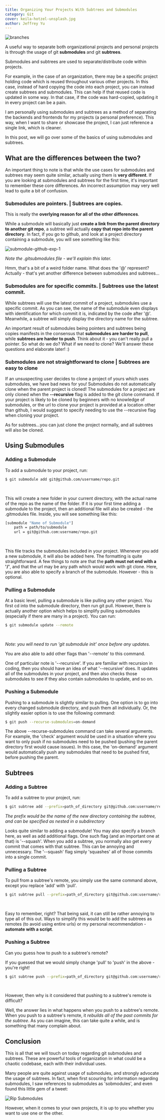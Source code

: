 ```yaml
---
title: Organizing Your Projects With Subtrees and Submodules
category: Git
cover: keila-hotzel-unsplash.jpg
author: Jeffrey Yu
---
```


![branches](./keila-hotzel-unsplash.jpg 'photo by @keilahoetzel on unsplash.com')

A useful way to separate both organizational projects and personal projects is through the usage of git **submodules** and git **subtrees**.  

Submodules and subtrees are used to separate/distribute code within projects. 

For example, in the case of an organization, there may be a specific project holding code which is reused throughout various other projects.
In this case, instead of hard copying the code into each project, you can instead create subtrees and submodules.
This can help if that reused code is updated in some way. In that case, if the code was hard-copied, updating it in every project can be a pain.  

I am personally using submodules and subtrees as a method of separating the backends and frontends for my projects (a personal preference). 
This way, when I want to share or showcase the project, I can just reference a single link, which is cleaner. 

In this post, we will go over some of the basics of using submodules and subtrees.

## What are the differences between the two?

An important thing to note is that while the use cases for submodules and subtrees may seem quite similar, actually using them is **very different**. 
If you are looking at submodules and subtrees for the first time, it's important to remember these core differences. 
An incorrect assumption may very well lead to quite a bit of confusion.

### Submodules are pointers. | Subtrees are copies.

This is really the **overlying reason for all of the other differences**.  

While a submodule will basically just **create a link from the parent directory to another git repo**, a subtree will actually **copy that repo into the parent directory**. In fact, if you go to github, and look at a project directory containing a submodule, you will see something like this:

![submodule-github-exp-1](./submodule-github-example-1.jpg)

_Note the .gitsubmodules file - we'll explain this later._

Hmm, that's a bit of a weird folder name. What does the '@' represent? Actually - that's yet another difference between submodules and subtrees...

### Submodules are for specific commits. | Subtrees use the latest commit.

While subtrees will use the latest commit of a project, submodules use a specific commit. 
As you can see, the name of the submodule even displays with identification for which commit it is, indicated by the code after '@'. 
Meanwhile, a subtree will simply display the directory name for the subtree.

An important result of submodules being pointers and subtrees being copies manifests in the consensus that **submodules are harder to pull**, while **subtrees are harder to push**.
Think about it - you can't really pull a pointer. So what do we do? What if we need to clone? We'll answer these questions and elaborate later! :) 

### Submodules are not straightforward to clone | Subtrees are easy to clone

If an unsuspecting user decides to clone a project of yours which uses submodules, we have bad news for you! Submodules do not automatically clone when the parent project is cloned!
The submodules for a project are only cloned when the **--recursive** flag is added to the git clone command. If your project is likely to be cloned by beginners with no knowledge of submodules, or the url to clone your project is provided at a location other than github, I would suggest to specify needing to use the --recursive flag when cloning your project.

As for subtrees...you can just clone the project normally, and all subtrees will also be cloned. 

## Using Submodules

### Adding a Submodule

To add a submodule to your project, run:

```bash
$ git submodule add git@github.com/username/repo.git
```
<br/>

This will create a new folder in your current directory, with the actual name of the repo as the name of the folder. 
If it is your first time adding a submodule to the project, then an additional file will also be created - the .gitmodules file.
Inside, you will see something like this:

```bash
[submodule "Name of Submodule"]
	path = path/to/submodule
	url = git@github.com:username/repo.git
```
<br/>

This file tracks the submodules included in your project. Whenever you add a new submodule, it will also be added here. 
The formatting is quite straightforward. A few things to note are that the **path must not end with a '/'**, and that the url may be any path which would work with git clone.
Here, you are also able to specify a branch of the submodule. However - this is optional. 

### Pulling a Submodule

At a basic level, pulling a submodule is like pulling any other project. You first cd into the submodule directory, then run git pull. 
However, there is actually another option which helps to simplify pulling submodules (especially if there are many in a project).
You can run:

```bash
$ git submodule update --remote
```
<br/>

_Note: you will need to run 'git submodule init' once before any updates._

You are also able to add other flags than '--remote' to this command.  

One of particular note is '--recursive'.
If you are familiar with recursion in coding, then you should have an idea of what '--recursive' does.
It updates all of the submodules in your project, and then also checks those submodules to see if they also contain submodules to update, and so on.

### Pushing a Submodule

Pushing to a submodule is slightly similar to pulling. One option is to go into every changed submodule directory, and push them all individually. 
Or, the slightly easier option is to use the following command:

```bash
$ git push --recurse-submodules=on-demand
```

The above --recurse-submodules command can take several arguments. For example, the 'check' argument would be used in a situation where you want to only push if no submodules need to be pushed (pushing the parent directory first would cause issues). In this case, the 'on-demand' argument would automatically push any submodules that need to be pushed first, before pushing the parent.

## Subtrees

### Adding a Subtree

To add a subtree to your project, run: 

```bash
$ git subtree add --prefix=path_of_directory git@github.com:username/repo.git
```

_The prefix would be the name of the new directory containing the subtree, and can be specified as nested in a subdirectory_

Looks quite similar to adding a submodule! You may also specify a branch here, as well as add additional flags. 
One such flag (and an important one at that) is '--squash'. When you add a subtree, you normally also get every commit that comes with that subtree. 
This can be annoying and unnecessary. The '--squash' flag simply 'squashes' all of those commits into a single commit. 

### Pulling a Subtree

To pull from a subtree's remote, you simply use the same command above, except you replace 'add' with 'pull'.

```bash
$ git subtree pull --prefix=path_of_directory git@github.com:username/repo.git
```
<br/>

Easy to remember, right? That being said, it can still be rather annoying to type all of this out.
Ways to simplify this would be to add the subtrees as remotes (to avoid using entire urls) or my personal recommendation - **automate with a script**. 

### Pushing a Subtree

Can you guess how to push to a subtree's remote?  

If you guessed that we would simply change 'pull' to 'push' in the above - you're right!

```bash
$ git subtree push --prefix=path_of_directory git@github.com:username/repo.git master
```
<br/>

However, then why is it considered that pushing to a subtree's remote is difficult?

Well, the answer lies in what happens when you push to a subtree's remote.
When you push to a subtree's remote, it _rebuilds all of the past commits for the subtree_.
As you can imagine, this can take quite a while, and is something that many complain about. 

## Conclusion

This is all that we will touch on today regarding git submodules and subtrees. 
These are powerful tools of organization in what could be a chaotic codebase, each with their individual uses. 

Many people are quite against usage of submodules, and strongly advocate the usage of subtrees.
In fact, when first scouring for information regarding submodules, I saw references to submodules as 'sobmodules', and even found this little gem of a tweet: 

![Rip Submodules](./submodule-comic.jpg)

However, when it comes to your own projects, it is up to you whether you want to use one or the other.